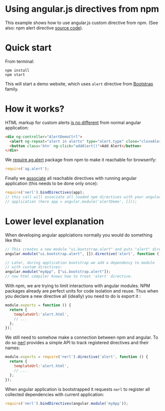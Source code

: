 Using angular.js directives from npm
====================================

This example shows how to use angular.js custom directive from npm. (See also: npm alert directive [source code](https://github.com/anvaka/nerl/tree/master/prototype/00.angular%20package%20-%20alert)).

# Quick start

From terminal:
```
npm install
npm start
```

This will start a demo website, which uses `alert` directive from [Bootstrap](http://angular-ui.github.io/bootstrap/#/alert) family.

# How it works?

HTML markup for custom alerts [is no different](https://github.com/anvaka/nerl/blob/master/prototype/01.using%20angular%20package/index.html#L10-L13) from normal angular application:
``` html
<div ng-controller="AlertDemoCtrl">
  <alert ng-repeat="alert in alerts" type="alert.type" close="closeAlert($index)">{{alert.msg}}</alert>
  <button class='btn' ng-click="addAlert()">Add Alert</button>
</div>
```

We [require ag.alert](https://github.com/anvaka/nerl/blob/master/prototype/01.using%20angular%20package/alertDemoController.js#L3-L5) package from npm to make it reachable for browserify:
``` js
require('ag.alert');
```

Finally we [associate](https://github.com/anvaka/nerl/blob/master/prototype/01.using%20angular%20package/app.js#L6-L7) all reachable directives with running angular application (this needs to be done only once):
``` js
require('nerl').bindDirectives(app);
// this call will associate all loaded npm directives with your angular
// application (here app = angular.module('alertDemo', []));
```

# Lower level explanation

When developing angular applciations normally you would do something like this:
``` js
// This creates a new module "ui.bootstrap.alert" and puts "alert" directive in it.
angular.module("ui.bootstrap.alert", []).directive('alert', function () { /* .. */ });

// Later, during application bootstrap we add a dependency to module
// with custom directives:
angular.module("myApp", ["ui.bootstrap.alert"]);
// now html compiler knows how to treat 'alert' directive.
```

With npm, we are trying to limit interactions with angular modules. NPM packages already are perfect units for code isolation and reuse. Thus when you declare a new directive all (ideally) you need to do is export it :

``` js
module.exports = function () {
  return {
    templateUrl:'alert.html',
    // ...
  };
});
```

We still need to somehow make a connection between npm and angular. To do so [nerl](https://github.com/anvaka/nerl) provides a simple API to track registered directives and their names:

``` js
module.exports = require('nerl').directive('alert', function () {
  return {
    templateUrl:'alert.html',
    // ...
  };
});
```

When angular application is bootstrapped it requests `nerl` to register all collected dependencies with current application:

``` js
require('nerl').bindDirectives(angular.module('myApp'));
```
